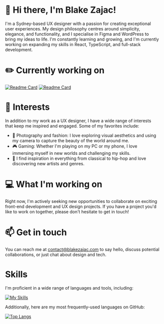 # 👋 Hi there, I'm Blake Zajac!
I'm a Sydney-based UX designer with a passion for creating exceptional user experiences. My design philosophy centres around simplicity, elegance, and functionality, and I specialise in Figma and WordPress to bring my ideas to life. I'm constantly learning and growing, and I'm currently working on expanding my skills in React, TypeScript, and full-stack development.

# ✏️ Currently working on
[![Readme Card](https://github-readme-stats.vercel.app/api/pin/?username=blakezajac&repo=github-readme-stats)](https://github.com/blakezajac/spotify)
[![Readme Card](https://github-readme-stats.vercel.app/api/pin/?username=blakezajac&repo=github-readme-stats)](https://github.com/blakezajac/wejoy)

# 👀 Interests
In addition to my work as a UX designer, I have a wide range of interests that keep me inspired and engaged. Some of my favorites include:

- 🎨 Photography and fashion: I love exploring visual aesthetics and using my camera to capture the beauty of the world around me.
- 🎮 Gaming: Whether I'm playing on my PC or my phone, I love immersing myself in new worlds and challenging my skills.
- 🎵 I find inspiration in everything from classical to hip-hop and love discovering new artists and genres.

# 💻 What I'm working on
Right now, I'm actively seeking new opportunities to collaborate on exciting front-end development and UX design projects. If you have a project you'd like to work on together, please don't hesitate to get in touch!

# 📫 Get in touch
You can reach me at contact@blakezajac.com to say hello, discuss potential collaborations, or just chat about design and tech.

# Skills
I'm proficient in a wide range of languages and tools, including:

[![My Skills](https://skillicons.dev/icons?i=react,typescript,wordpress,php,figma,js,sass,css,tailwind,html)](https://skillicons.dev)

Additionally, here are my most frequently-used languages on GitHub:

[![Top Langs](https://github-readme-stats.vercel.app/api/top-langs/?username=BlakeZajac&layout=compact)](https://github.com/anuraghazra/github-readme-stats)
<!---
BlakeZajac/BlakeZajac is a ✨ special ✨ repository because its `README.md` (this file) appears on your GitHub profile.
You can click the Preview link to take a look at your changes.
--->
